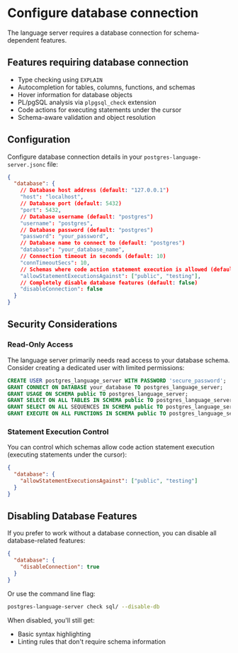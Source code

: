 # Configure database connection

The language server requires a database connection for schema-dependent features.

## Features requiring database connection

- Type checking using `EXPLAIN`
- Autocompletion for tables, columns, functions, and schemas
- Hover information for database objects
- PL/pgSQL analysis via `plpgsql_check` extension
- Code actions for executing statements under the cursor
- Schema-aware validation and object resolution

## Configuration

Configure database connection details in your `postgres-language-server.jsonc` file:

```json
{
  "database": {
    // Database host address (default: "127.0.0.1")
    "host": "localhost",
    // Database port (default: 5432)
    "port": 5432,
    // Database username (default: "postgres")
    "username": "postgres",
    // Database password (default: "postgres")
    "password": "your_password",
    // Database name to connect to (default: "postgres")
    "database": "your_database_name",
    // Connection timeout in seconds (default: 10)
    "connTimeoutSecs": 10,
    // Schemas where code action statement execution is allowed (default: [])
    "allowStatementExecutionsAgainst": ["public", "testing"],
    // Completely disable database features (default: false)
    "disableConnection": false
  }
}
```


## Security Considerations

### Read-Only Access
The language server primarily needs read access to your database schema. Consider creating a dedicated user with limited permissions:

```sql
CREATE USER postgres_language_server WITH PASSWORD 'secure_password';
GRANT CONNECT ON DATABASE your_database TO postgres_language_server;
GRANT USAGE ON SCHEMA public TO postgres_language_server;
GRANT SELECT ON ALL TABLES IN SCHEMA public TO postgres_language_server;
GRANT SELECT ON ALL SEQUENCES IN SCHEMA public TO postgres_language_server;
GRANT EXECUTE ON ALL FUNCTIONS IN SCHEMA public TO postgres_language_server;
```

### Statement Execution Control
You can control which schemas allow code action statement execution (executing statements under the cursor):

```json
{
  "database": {
    "allowStatementExecutionsAgainst": ["public", "testing"]
  }
}
```

## Disabling Database Features

If you prefer to work without a database connection, you can disable all database-related features:

```json
{
  "database": {
    "disableConnection": true
  }
}
```

Or use the command line flag:

```bash
postgres-language-server check sql/ --disable-db
```

When disabled, you'll still get:

- Basic syntax highlighting
- Linting rules that don't require schema information
